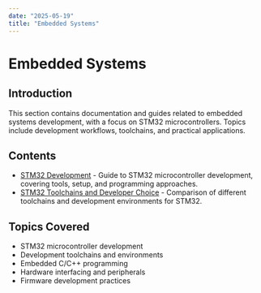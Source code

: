 ```yaml
---
date: "2025-05-19"
title: "Embedded Systems"
---
```


<!-- markdownlint-disable MD025 -->
# Embedded Systems
<!-- markdownlint-enable MD025 -->

## Introduction

This section contains documentation and guides related to embedded systems development, with a focus on STM32 microcontrollers. Topics include development workflows, toolchains, and practical applications.

## Contents

- [STM32 Development](2017-05-30-STM32-Development.md) - Guide to STM32 microcontroller development, covering tools, setup, and programming approaches.
- [STM32 Toolchains and Developer Choice](2017-07-01-STM32-Toolchains-and-Developer-Choice.md) - Comparison of different toolchains and development environments for STM32.

## Topics Covered

- STM32 microcontroller development
- Development toolchains and environments
- Embedded C/C++ programming
- Hardware interfacing and peripherals
- Firmware development practices